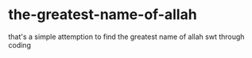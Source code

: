 # the-greatest-name-of-allah
that's a simple attemption to find the greatest name of allah swt through coding
